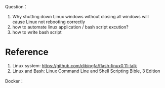 Question： 
1. Why shutting down Linux windows without closing all windows will cause Linux not rebooting correctly
2. how to automate linux application / bash script excution? 
3. how to write bash script

# Reference 
1. Linux system: https://github.com/dibingfa/flash-linux0.11-talk
2. Linux and Bash: Linux Command Line and Shell Scripting Bible, 3 Edition


Docker：